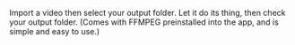 Import a video then select your output folder.
Let it do its thing, then check your output folder.
(Comes with FFMPEG preinstalled into the app, and is simple and easy to use.)
